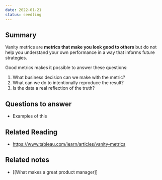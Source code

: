 ```yaml
---
date: 2022-01-21
status: seedling
---
```


## Summary
Vanity metrics are **metrics that make you look good to others** but do not help you understand your own performance in a way that informs future strategies.

Good metrics makes it possible to answer these questions:
1. What business decision can we make with the metric?
2. What can we do to intentionally reproduce the result?
3. Is the data a real reflection of the truth?



## Questions to answer
- Examples of this

## Related Reading
- https://www.tableau.com/learn/articles/vanity-metrics

## Related notes
- [[What makes a great product manager]]